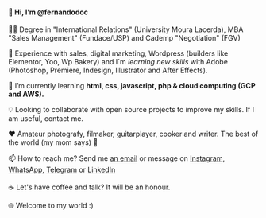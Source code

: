 <h4>👋 Hi, I’m @fernandodoc</h4>
 
 👨‍🎓 Degree in "International Relations" (University Moura Lacerda), MBA "Sales Management" (Fundace/USP) and Cademp "Negotiation" (FGV)
  
 👀 Experience with sales, digital marketing, Wordpress (builders like Elementor, Yoo, Wp Bakery) and I´m <em> learning new skills</em> with Adobe (Photoshop, Premiere, Indesign, Illustrator and After Effects).<br>
 
 🌱 I’m currently learning <strong> html, css, javascript, php & cloud computing (GCP and AWS). </strong><br> 
 
 💡 Looking to collaborate with open source projects to improve my skills. If I am useful, contact me. <br>
 
 ❤️ Amateur photografy, filmaker, guitarplayer, cooker and writer. The best of the world (my mom says) 🤣
 
 📫 How to reach me? Send me <a href="mailto:fernando@lidere360ads.com">an email</a> or message on <a href="https://www.instagram.com/fernandodoc7/" target="_blank">Instagram</a>, <a href="https://wa.me/5516981180180" target="_blank">WhatsApp</a>, <a href="https://t.me/FernandoConsultorProfessor" target="_blank">Telegram</a> or <a href="https://www.linkedin.com/in/fernandodoc/" target="_blank">LinkedIn</a><br> 
 <br>
 ☕ Let's have coffee and talk? It will be an honour.
 
 🌐 Welcome to my world :)

<!---
fernandodoc/fernandodoc is a ✨ special ✨ repository because its `README.md` (this file) appears on your GitHub profile.
You can click the Preview link to take a look at your changes.


--->


